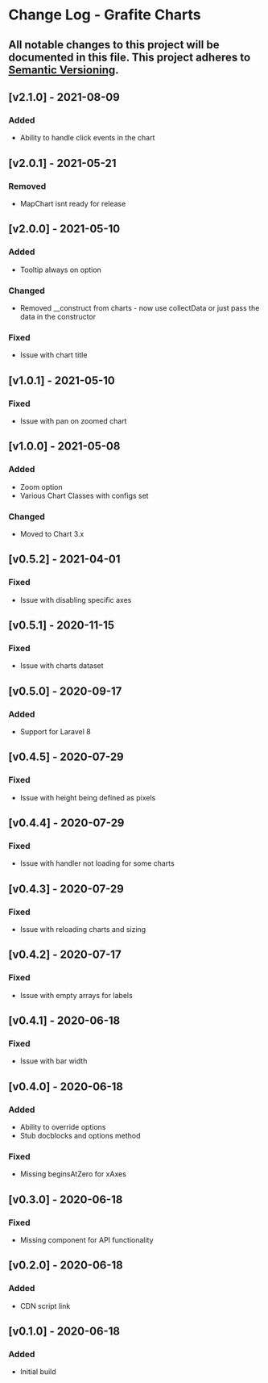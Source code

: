 # Change Log - Grafite Charts
All notable changes to this project will be documented in this file.
This project adheres to [Semantic Versioning](http://semver.org/).
----

## [v2.1.0] - 2021-08-09

### Added
- Ability to handle click events in the chart

## [v2.0.1] - 2021-05-21

### Removed
- MapChart isnt ready for release

## [v2.0.0] - 2021-05-10

### Added
- Tooltip always on option

### Changed
- Removed __construct from charts - now use collectData or just pass the data in the constructor

### Fixed
- Issue with chart title

## [v1.0.1] - 2021-05-10

### Fixed
- Issue with pan on zoomed chart

## [v1.0.0] - 2021-05-08

### Added
- Zoom option
- Various Chart Classes with configs set

### Changed
- Moved to Chart 3.x

## [v0.5.2] - 2021-04-01

### Fixed
- Issue with disabling specific axes

## [v0.5.1] - 2020-11-15

### Fixed
- Issue with charts dataset

## [v0.5.0] - 2020-09-17

### Added
- Support for Laravel 8

## [v0.4.5] - 2020-07-29

### Fixed
- Issue with height being defined as pixels

## [v0.4.4] - 2020-07-29

### Fixed
- Issue with handler not loading for some charts

## [v0.4.3] - 2020-07-29

### Fixed
- Issue with reloading charts and sizing

## [v0.4.2] - 2020-07-17

### Fixed
- Issue with empty arrays for labels

## [v0.4.1] - 2020-06-18

### Fixed
- Issue with bar width

## [v0.4.0] - 2020-06-18

### Added
- Ability to override options
- Stub docblocks and options method

### Fixed
- Missing beginsAtZero for xAxes

## [v0.3.0] - 2020-06-18

### Fixed
- Missing component for API functionality

## [v0.2.0] - 2020-06-18

### Added
- CDN script link

## [v0.1.0] - 2020-06-18

### Added
- Initial build
